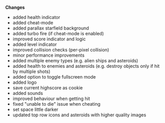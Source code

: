 **Changes**
- added health indicator
- added cheat-mode
- added parallax starfield background
- added turbo fire (if cheat-mode is enabled)
- improved score indicator and logic
- added level indicator
- improved collision checks (per-pixel collision)
- minor performance improvements
- added multiple enemy types (e.g. alien ships and asteroids)
- added health to enemies and asteroids (e.g. destroy objects only if hit by multiple shots)
- added option to toggle fullscreen mode
- added logo
- save current highscore as cookie
- added sounds
- improved behaviour when getting hit
- fixed "unable to die" issue when cheating
- set space little darker
- updated top row icons and asteroids with higher quality images
